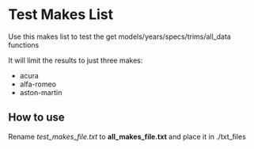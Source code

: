 # Test Makes List

Use this makes list to test the get models/years/specs/trims/all_data functions

It will limit the results to just three makes:

* acura
* alfa-romeo
* aston-martin

## How to use

Rename *test_makes_file.txt* to **all_makes_file.txt** and place it in ./txt_files